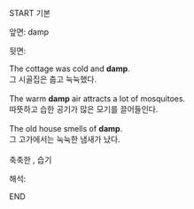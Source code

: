 START
기본

앞면:
damp


뒷면:
<div>The cottage was cold and <b>damp</b>. </div><div>그 시골집은 춥고 눅눅했다.</div><div><br></div><div>The warm <strong>damp</strong> air attracts a lot of mosquitoes. </div><div><div>따뜻하고 습한 공기가 많은 모기를 끌어들인다.<br><br></div></div><div><div>The old house smells of <strong>damp</strong>. </div><div><div>그 고가에서는 눅눅한 냄새가 났다.</div></div></div><div><br></div><div>축축한 , 습기</div>


해석:

END